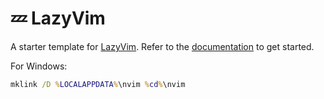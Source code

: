 # 💤 LazyVim

A starter template for [LazyVim](https://github.com/LazyVim/LazyVim).
Refer to the [documentation](https://lazyvim.github.io/installation) to get started.

For Windows:
```cmd
mklink /D %LOCALAPPDATA%\nvim %cd%\nvim
```
